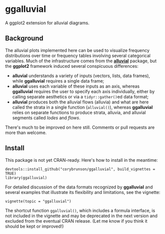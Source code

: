 # ggalluvial

A ggplot2 extension for alluvial diagrams.

## Background

The alluvial plots implemented here can be used to visualize frequency distributions over time or frequency tables involving several categorical variables. Much of the infrastructure comes from the [**alluvial**](https://github.com/mbojan/alluvial) package, but the **ggplot2** framework induced several conspicuous differences:

- **alluvial** understands a variety of inputs (vectors, lists, data frames), while **ggalluvial** requires a single data frame;
- **alluvial** uses each variable of these inputs as an axis, whereas **ggalluvial** requires the user to specify each axis individually, either by calling separate aesthetics or via a `tidyr::gather()`ed data format;
- **alluvial** produces both the alluvial flows (alluvia) and what are here called the strata in a single function (`alluvial()`), whereas **ggalluvial** relies on separate functions to produce strata, alluvia, and alluvial segments called *lodes* and *flows*.

There's much to be improved on here still. Comments or pull requests are more than welcome.

## Install

This package is not yet CRAN-ready. Here's how to install in the meantime:

```{r}
devtools::install_github("corybrunson/ggalluvial", build_vignettes = TRUE)
library(ggalluvial)
```

For detailed discussion of the data formats recognized by **ggalluvial** and several examples that illustrate its flexibility and limitations, see the vignette:

```{r}
vignette(topic = "ggalluvial")
```

The shortcut function `ggalluvial()`, which includes a formula interface, is not included in the vignette and may be deprecated in the next version and excluded from the eventual CRAN release. (Let me know if you think it should be kept or improved!)

